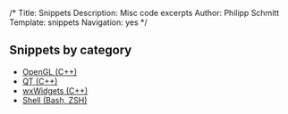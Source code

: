 /*
Title: Snippets 
Description: Misc code excerpts 
Author: Philipp Schmitt
Template: snippets
Navigation: yes
*/

## Snippets by category

* [OpenGL (C++)](%base_url%/tag/opengl "#opengl")
* [QT (C++)](%base_url%/tag/qt "#qt")
* [wxWidgets (C++)](%base_url%/tag/wxwidgets "#wxwidgets")
* [Shell (Bash, ZSH)](%base_url%/tag/sh "#sh")

